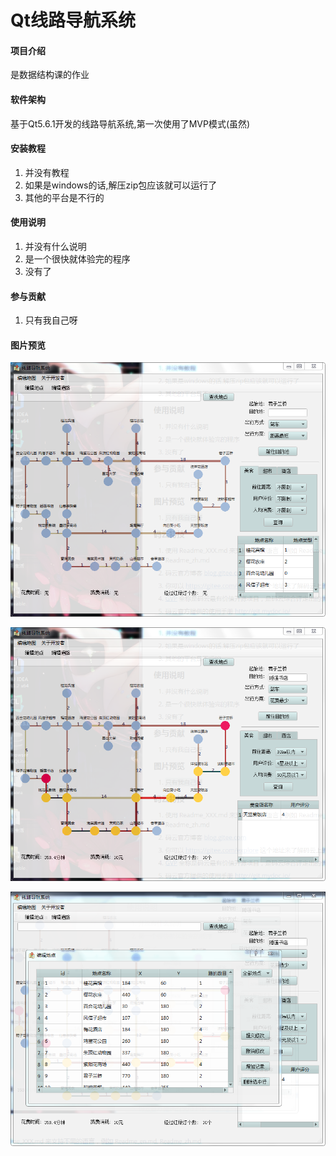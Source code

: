# Qt线路导航系统

#### 项目介绍
是数据结构课的作业

#### 软件架构
基于Qt5.6.1开发的线路导航系统,第一次使用了MVP模式(虽然)


#### 安装教程

1. 并没有教程
2. 如果是windows的话,解压zip包应该就可以运行了
3. 其他的平台是不行的

#### 使用说明

1. 并没有什么说明
2. 是一个很快就体验完的程序
3. 没有了

#### 参与贡献

1. 只有我自己呀

#### 图片预览

![只有我自己呀](readme_1.png)

![readme_2](readme_2.png)

![](readme_3.png)
